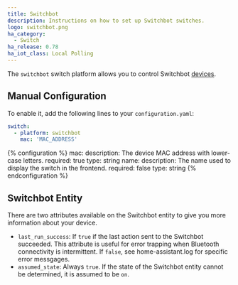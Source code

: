 ```yaml
---
title: Switchbot
description: Instructions on how to set up Switchbot switches.
logo: switchbot.png
ha_category:
  - Switch
ha_release: 0.78
ha_iot_class: Local Polling
---
```


The `switchbot` switch platform allows you to control Switchbot [devices](https://www.switch-bot.com/).

## Manual Configuration

To enable it, add the following lines to your `configuration.yaml`:

```yaml
switch:
  - platform: switchbot
    mac: 'MAC_ADDRESS'
```

{% configuration %}
mac:
  description: The device MAC address with lower-case letters.
  required: true
  type: string
name:
  description: The name used to display the switch in the frontend.
  required: false
  type: string
{% endconfiguration %}

## Switchbot Entity

There are two attributes available on the Switchbot entity to give you more information about your device.

- `last_run_success`: If `true` if the last action sent to the Switchbot succeeded. This attribute is useful for error trapping when Bluetooth connectivity is intermittent. If `false`, see home-assistant.log for specific error messgages.
- `assumed_state`: Always `true`. If the state of the Switchbot entity cannot be determined, it is assumed to be `on`.
